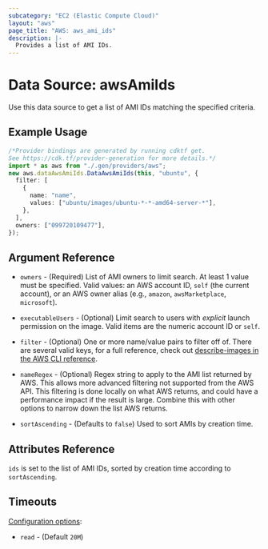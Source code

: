 ```yaml
---
subcategory: "EC2 (Elastic Compute Cloud)"
layout: "aws"
page_title: "AWS: aws_ami_ids"
description: |-
  Provides a list of AMI IDs.
---
```


# Data Source: awsAmiIds

Use this data source to get a list of AMI IDs matching the specified criteria.

## Example Usage

```typescript
/*Provider bindings are generated by running cdktf get.
See https://cdk.tf/provider-generation for more details.*/
import * as aws from "./.gen/providers/aws";
new aws.dataAwsAmiIds.DataAwsAmiIds(this, "ubuntu", {
  filter: [
    {
      name: "name",
      values: ["ubuntu/images/ubuntu-*-*-amd64-server-*"],
    },
  ],
  owners: ["099720109477"],
});

```

## Argument Reference

*   `owners` - (Required) List of AMI owners to limit search. At least 1 value must be specified. Valid values: an AWS account ID, `self` (the current account), or an AWS owner alias (e.g., `amazon`, `awsMarketplace`, `microsoft`).

*   `executableUsers` - (Optional) Limit search to users with *explicit* launch
    permission on  the image. Valid items are the numeric account ID or `self`.

*   `filter` - (Optional) One or more name/value pairs to filter off of. There
    are several valid keys, for a full reference, check out
    [describe-images in the AWS CLI reference][1].

*   `nameRegex` - (Optional) Regex string to apply to the AMI list returned
    by AWS. This allows more advanced filtering not supported from the AWS API.
    This filtering is done locally on what AWS returns, and could have a performance
    impact if the result is large. Combine this with other
    options to narrow down the list AWS returns.

*   `sortAscending`  - (Defaults to `false`) Used to sort AMIs by creation time.

## Attributes Reference

`ids` is set to the list of AMI IDs, sorted by creation time according to `sortAscending`.

[1]: http://docs.aws.amazon.com/cli/latest/reference/ec2/describe-images.html

## Timeouts

[Configuration options](https://developer.hashicorp.com/terraform/language/resources/syntax#operation-timeouts):

* `read` - (Default `20M`)
